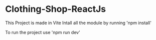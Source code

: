 # Clothing-Shop-ReactJs

This Project is made in Vite
Intall all the module by running 'npm install'

To run the project use 'npm run dev'
